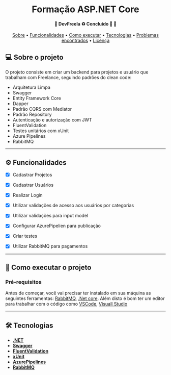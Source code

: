 <h1 align="center">
  Formação ASP.NET Core
</h1>

<h4 align="center">
	🚧  DevFreela ♻️ Concluído 🚀 🚧
</h4>

<p align="center">
 <a href="#-sobre-o-projeto">Sobre</a> •
 <a href="#-funcionalidades">Funcionalidades</a> •
 <a href="#-como-executar-o-projeto">Como executar</a> •
 <a href="#-tecnologias">Tecnologias</a> •
 <a href="#-problemas-encontrados">Problemas encontrados</a> •
 <a href="#user-content--licença">Licença</a>
</p>

## 💻 Sobre o projeto

O projeto consiste em criar um backend para projetos e usuário que trabalham com Freelance, seguindo padrões do clean code:
- Arquitetura Limpa
- Swagger
- Entity Framework Core
- Dapper
- Padrão CQRS com Mediator
- Padrão Repository
- Autenticação e autorização com JWT
- FluentValidation
- Testes unitários com xUnit
- Azure Pipelines
- RabbitMQ

---

## ⚙️ Funcionalidades
- [X] Cadastrar Projetos
- [X] Cadastrar Usuários
- [X] Realizar Login
- [X] Utilizar validações de acesso aos usuários por categorias
- [X] Utilizar validações para input model
- [X] Configurar AzurePipelien para publicação
- [X] Criar testes
- [X] Utilizar RabbitMQ para pagamentos


---

## 🚀 Como executar o projeto

### Pré-requisitos

Antes de começar, você vai precisar ter instalado em sua máquina as seguintes ferramentas:
[RabbitMQ](https://www.rabbitmq.com/), [.Net core](https://dotnet.microsoft.com/en-us/download/dotnet/5.0).
Além disto é bom ter um editor para trabalhar com o código como [VSCode](https://code.visualstudio.com/), [Visuall Studio](https://visualstudio.microsoft.com/pt-br/downloads/)


---

## 🛠 Tecnologias

- **[.NET](https://dotnet.microsoft.com/en-us/)**
- **[Swagger](https://dotnet.microsoft.comhttps://swagger.io/)**
- **[FluentValidation](https://fluentvalidation.net/)**
- **[xUnit](https://xunit.net/)**
- **[AzurePipelines](https://azure.microsoft.com/pt-br/services/devops/pipelines/)**
- **[RabbitMQ](https://www.rabbitmq.com/)**






